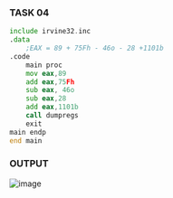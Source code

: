 ### TASK 04
``` asm
include irvine32.inc
.data
	;EAX = 89 + 75Fh - 46o - 28 +1101b
.code
	main proc
	mov eax,89
	add eax,75Fh
	sub eax, 46o
	sub eax,28
	add eax,1101b
	call dumpregs
	exit
main endp
end main 
```
### OUTPUT
![image](https://github.com/user-attachments/assets/82fc751d-7620-4fa1-89a4-f54ef6ded0fa)



